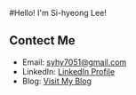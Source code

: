 
<!---
Syhyeong2/Syhyeong2 is a ✨ special ✨ repository because its `README.md` (this file) appears on your GitHub profile.
You can click the Preview link to take a look at your changes.
--->
#Hello! I'm Si-hyeong Lee!



## Contect Me
- Email: syhy7051@gmail.com
- LinkedIn: [LinkedIn Profile](https://www.linkedin.com/in/sihyeong-lee-0a026b26b/)
- Blog: [Visit My Blog](https://your-blog-link.com)
